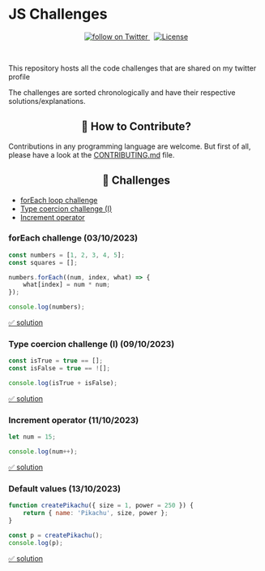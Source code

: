 # JS Challenges

<p align="center">
    <a href="https://img.shields.io/twitter/follow/_jsnoob?style=for-the-badge&color=blue">
        <img src="https://img.shields.io/twitter/follow/_jsnoob?style=social&logo=twitter"
            alt="follow on Twitter">
    </a>
    &nbsp;
    <a href="https://img.shields.io/github/license/jsnoob921/js-challenges">
        <img src="https://img.shields.io/github/license/jsnoob921/js-challenges" alt="License">
    </a>
</p>

<br />

This repository hosts all the code challenges that are shared on my twitter profile

The challenges are sorted chronologically and have their respective solutions/explanations.

<h2 align=center>📝 How to Contribute?</h2>

Contributions in any programming language are welcome. But first of all, please have a look at the [CONTRIBUTING.md](CONTRIBUTING.md) file.

## <h2 align=center>🧪 Challenges</h2> 

- [forEach loop challenge](#foreach-challenge-03102023)
- [Type coercion challenge (I)](#type-coercion-challenge-i-09102023)
- [Increment operator](#increment-operator-11102023)

### forEach challenge (03/10/2023)

```javascript
const numbers = [1, 2, 3, 4, 5];
const squares = [];

numbers.forEach((num, index, what) => {
    what[index] = num * num;
});

console.log(numbers);
```

[✅ solution](./solutions/forEach-challenge.md)

### Type coercion challenge (I) (09/10/2023)

```javascript
const isTrue = true == [];
const isFalse = true == ![];

console.log(isTrue + isFalse);
```

[✅ solution](./solutions/type-coercion-I.md)

### Increment operator (11/10/2023)

```javascript
let num = 15;

console.log(num++);
```

[✅ solution](./solutions/increment-operator-challenge.md)

### Default values (13/10/2023)

```javascript
function createPikachu({ size = 1, power = 250 }) {
    return { name: 'Pikachu', size, power };
}

const p = createPikachu();
console.log(p);
```

[✅ solution](./solutions/default-values-challenge.md)